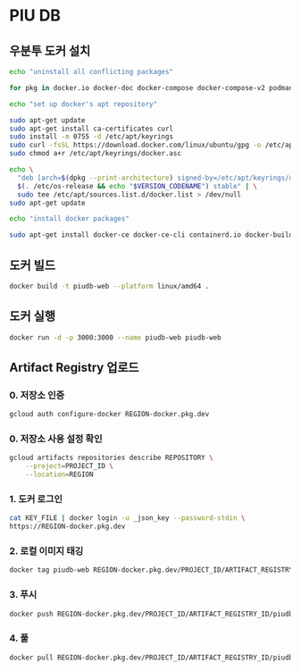 # PIU DB

## 우분투 도커 설치

```sh
echo "uninstall all conflicting packages"

for pkg in docker.io docker-doc docker-compose docker-compose-v2 podman-docker containerd runc; do sudo apt-get remove $pkg; done

echo "set up docker's apt repository"

sudo apt-get update
sudo apt-get install ca-certificates curl
sudo install -m 0755 -d /etc/apt/keyrings
sudo curl -fsSL https://download.docker.com/linux/ubuntu/gpg -o /etc/apt/keyrings/docker.asc
sudo chmod a+r /etc/apt/keyrings/docker.asc

echo \
  "deb [arch=$(dpkg --print-architecture) signed-by=/etc/apt/keyrings/docker.asc] https://download.docker.com/linux/ubuntu \
  $(. /etc/os-release && echo "$VERSION_CODENAME") stable" | \
  sudo tee /etc/apt/sources.list.d/docker.list > /dev/null
sudo apt-get update

echo "install docker packages"

sudo apt-get install docker-ce docker-ce-cli containerd.io docker-buildx-plugin docker-compose-plugin
```

## 도커 빌드

```sh
docker build -t piudb-web --platform linux/amd64 .
```

## 도커 실행

```sh
docker run -d -p 3000:3000 --name piudb-web piudb-web
```

## Artifact Registry 업로드

### 0. 저장소 인증

```sh
gcloud auth configure-docker REGION-docker.pkg.dev
```

### 0. 저장소 사용 설정 확인

```sh
gcloud artifacts repositories describe REPOSITORY \
    --project=PROJECT_ID \
    --location=REGION
```

### 1. 도커 로그인

```sh
cat KEY_FILE | docker login -u _json_key --password-stdin \
https://REGION-docker.pkg.dev
```

### 2. 로컬 이미지 태깅

```sh
docker tag piudb-web REGION-docker.pkg.dev/PROJECT_ID/ARTIFACT_REGISTRY_ID/piudb-web
```

### 3. 푸시

```sh
docker push REGION-docker.pkg.dev/PROJECT_ID/ARTIFACT_REGISTRY_ID/piudb-web
```

### 4. 풀

```sh
docker pull REGION-docker.pkg.dev/PROJECT_ID/ARTIFACT_REGISTRY_ID/piudb-web
```

